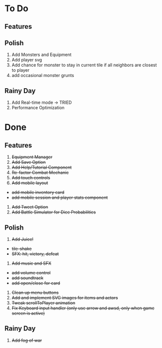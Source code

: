# To Do
## Features

## Polish
1. Add Monsters and Equipment
1. Add player svg
1. Add chance for monster to stay in current tile if all neighbors are closest to player
1. add occasional monster grunts

## Rainy Day
1. Add Real-time mode -> TRIED
1. Performance Optimization

# Done
## Features
1. ~~Equipment Manager~~
1. ~~Add Save Option~~
1. ~~Add Help/Tutorial Component~~
1. ~~Re-factor Combat Mechanic~~
1. ~~Add touch controls~~
1. ~~Add mobile layout~~
  - ~~add mobile inventory card~~
  - ~~add mobile session and player stats component~~
1. ~~Add Tweet Option~~
1. ~~Add Battle Simulator for Dice Probabilities~~

## Polish
1. ~~Add Juice!~~
  - ~~tile-shake~~
  - ~~SFX: hit, victory, defeat~~
1. ~~Add music and SFX~~
  - ~~add volume control~~
  - ~~add soundtrack~~
  - ~~add open/close for card~~
1. ~~Clean up menu buttons~~
1. ~~Add and implement SVG images for items and actors~~
1. ~~Tweak scrollToPlayer animation~~
1. ~~Fix Keyboard input handler (only use arrow and awsd, only when game screen is active)~~

## Rainy Day
1. ~~Add fog of war~~
